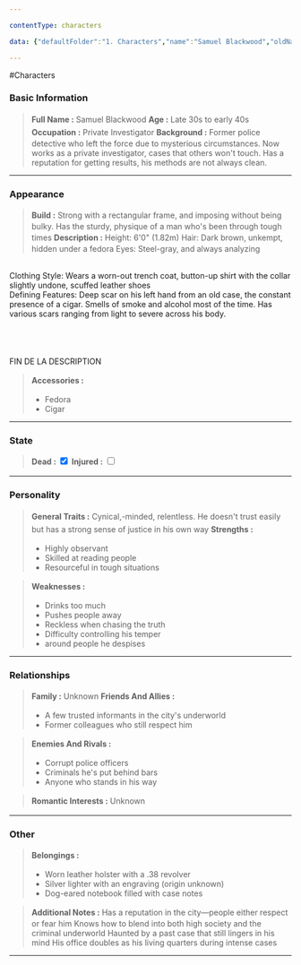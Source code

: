 ```yaml
---

contentType: characters

data: {"defaultFolder":"1. Characters","name":"Samuel Blackwood","oldName":"Samuel Blackwood","contentType":"characters","template":{"BasicInformation":{"FullName":{"value":"Samuel Blackwood","type":"text"},"Age":{"value":"Late 30s to early 40s","type":"text"},"Occupation":{"value":"Private Investigator","type":"text"},"Background":{"value":"Former police detective who left the force due to mysterious circumstances. Now works as a private investigator, cases that others won't touch. Has a reputation for getting results, his methods are not always clean.","type":"textarea"}},"Appearance":{"Build":{"value":"Strong with a rectangular frame, and imposing without being bulky. Has the sturdy, physique of a man who's been through tough times","type":"text"},"Description":{"value":"Height: 6'0\" (1.82m)\nHair: Dark brown, unkempt, hidden under a fedora\nEyes: Steel-gray, and always analyzing\n\nClothing Style: Wears a worn-out trench coat, button-up shirt with the collar slightly undone, scuffed leather shoes\n\nDefining Features: Deep scar on his left hand from an old case, the constant presence of a cigar. Smells of smoke and alcohol most of the time. Has various scars ranging from light to severe across his body.\n\n\n\n\n\nFIN DE LA DESCRIPTION","type":"textarea"},"Accessories":{"value":["Fedora","Cigar"],"type":"array:text"}},"State":{"Dead":{"value":true,"type":"boolean"},"Injured":{"value":false,"type":"boolean"}},"Personality":{"GeneralTraits":{"value":"Cynical,-minded, relentless. He doesn't trust easily but has a strong sense of justice in his own way","type":""},"Strengths":{"value":["Highly observant","Skilled at reading people","Resourceful in tough situations"],"type":"array:text"},"Weaknesses":{"value":["Drinks too much","Pushes people away","Reckless when chasing the truth","Difficulty controlling his temper ","around people he despises",""],"type":"array:text"}},"Relationships":{"Family":{"value":["Unknown"],"type":"array:text"},"FriendsAndAllies":{"value":["A few trusted informants in the city's underworld","Former colleagues who still respect him"],"type":"array:textarea"},"EnemiesAndRivals":{"value":[" Corrupt police officers","Criminals he's put behind bars","Anyone who stands in his way",""],"type":"array:text"},"RomanticInterests":{"value":["Unknown"],"type":"array:text"}},"Other":{"Belongings":{"value":["Worn leather holster with a .38 revolver","Silver lighter with an engraving (origin unknown)","Dog-eared notebook filled with case notes","",""],"type":"array:text"},"AdditionalNotes":{"value":"Has a reputation in the city—people either respect or fear him\n        Knows how to blend into both high society and the criminal underworld\n        Haunted by a past case that still lingers in his mind\n        His office doubles as his living quarters during intense cases","type":"textarea"}}}}

---
```


#Characters

### Basic Information
> <span style='display: inline-flex;font-weight: bold;white-space: nowrap;overflow: hidden;margin: 3px 0px;'>Full Name : </span> Samuel Blackwood 
> <span style='display: inline-flex;font-weight: bold;white-space: nowrap;overflow: hidden;margin: 3px 0px;'>Age : </span> Late 30s to early 40s 
> <span style='display: inline-flex;font-weight: bold;white-space: nowrap;overflow: hidden;margin: 3px 0px;'>Occupation : </span> Private Investigator 
> <span style='display: inline-flex;font-weight: bold;white-space: nowrap;overflow: hidden;margin: 3px 0px;'>Background : </span> <span class='content-creation-textarea'><span>Former police detective who left the force due to mysterious circumstances. Now works as a private investigator, cases that others won't touch. Has a reputation for getting results, his methods are not always clean.</span> 
</span>


---
### Appearance
> <span style='display: inline-flex;font-weight: bold;white-space: nowrap;overflow: hidden;margin: 3px 0px;'>Build : </span> Strong with a rectangular frame, and imposing without being bulky. Has the sturdy, physique of a man who's been through tough times 
> <span style='display: inline-flex;font-weight: bold;white-space: nowrap;overflow: hidden;margin: 3px 0px;'>Description : </span> <span class='content-creation-textarea'><span>Height: 6'0" (1.82m)</span>
<span>Hair: Dark brown, unkempt, hidden under a fedora</span>
<span>Eyes: Steel-gray, and always analyzing</span>
</br>
<span>Clothing Style: Wears a worn-out trench coat, button-up shirt with the collar slightly undone, scuffed leather shoes</span>
</br>
<span>Defining Features: Deep scar on his left hand from an old case, the constant presence of a cigar. Smells of smoke and alcohol most of the time. Has various scars ranging from light to severe across his body.</span>
</br>
</br>
</br>
</br>
</br>
<span>FIN DE LA DESCRIPTION</span> 
</span>

> <span style='display: inline-flex;font-weight: bold;white-space: nowrap;overflow: hidden;margin: 3px 0px;'>Accessories : </span> 
>+ Fedora 
>+ Cigar 


---
### State
> <span style='display: inline-flex;font-weight: bold;white-space: nowrap;overflow: hidden;margin: 3px 0px;'>Dead : </span>  <input type="checkbox" checked>
> <span style='display: inline-flex;font-weight: bold;white-space: nowrap;overflow: hidden;margin: 3px 0px;'>Injured : </span>  <input type="checkbox" >

---
### Personality
> <span style='display: inline-flex;font-weight: bold;white-space: nowrap;overflow: hidden;margin: 3px 0px;'>General Traits : </span> Cynical,-minded, relentless. He doesn't trust easily but has a strong sense of justice in his own way 
> <span style='display: inline-flex;font-weight: bold;white-space: nowrap;overflow: hidden;margin: 3px 0px;'>Strengths : </span> 
>+ Highly observant 
>+ Skilled at reading people 
>+ Resourceful in tough situations 

> <span style='display: inline-flex;font-weight: bold;white-space: nowrap;overflow: hidden;margin: 3px 0px;'>Weaknesses : </span> 
>+ Drinks too much 
>+ Pushes people away 
>+ Reckless when chasing the truth 
>+ Difficulty controlling his temper 
>+ around people he despises 


---
### Relationships
> <span style='display: inline-flex;font-weight: bold;white-space: nowrap;overflow: hidden;margin: 3px 0px;'>Family : </span> Unknown 
> <span style='display: inline-flex;font-weight: bold;white-space: nowrap;overflow: hidden;margin: 3px 0px;'>Friends And Allies : </span> 
>+ A few trusted informants in the city's underworld 
>+ Former colleagues who still respect him 

> <span style='display: inline-flex;font-weight: bold;white-space: nowrap;overflow: hidden;margin: 3px 0px;'>Enemies And Rivals : </span> 
>+ Corrupt police officers 
>+ Criminals he's put behind bars 
>+ Anyone who stands in his way 

> <span style='display: inline-flex;font-weight: bold;white-space: nowrap;overflow: hidden;margin: 3px 0px;'>Romantic Interests : </span> Unknown 

---
### Other
> <span style='display: inline-flex;font-weight: bold;white-space: nowrap;overflow: hidden;margin: 3px 0px;'>Belongings : </span> 
>+ Worn leather holster with a .38 revolver 
>+ Silver lighter with an engraving (origin unknown) 
>+ Dog-eared notebook filled with case notes 

> <span style='display: inline-flex;font-weight: bold;white-space: nowrap;overflow: hidden;margin: 3px 0px;'>Additional Notes : </span> <span class='content-creation-textarea'><span>Has a reputation in the city—people either respect or fear him</span>
<span>        Knows how to blend into both high society and the criminal underworld</span>
<span>        Haunted by a past case that still lingers in his mind</span>
<span>        His office doubles as his living quarters during intense cases</span> 
</span>


---
